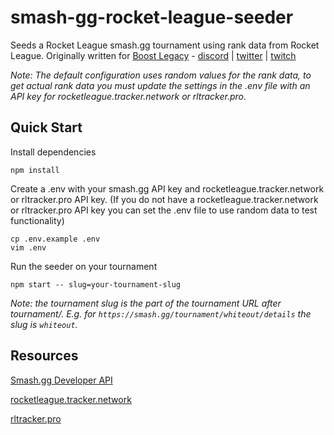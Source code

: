 # smash-gg-rocket-league-seeder
Seeds a Rocket League smash.gg tournament using rank data from Rocket League. Originally written for [Boost Legacy](https://boostlegacy.org) - [discord](https://discord.gg/boostlegacy) | [twitter](https://twitter.com/boostlegacy) | [twitch](https://twitch.tv/boostlegacy)

_Note: The default configuration uses random values for the rank data, to get actual rank data you must update the settings in the .env file with an API key for rocketleague.tracker.network or rltracker.pro._

## Quick Start
Install dependencies
```
npm install
```

Create a .env with your smash.gg API key and rocketleague.tracker.network or rltracker.pro API key. (If you do not have a rocketleague.tracker.network or rltracker.pro API key you can set the .env file to use random data to test functionality)
```
cp .env.example .env
vim .env
```

Run the seeder on your tournament
```
npm start -- slug=your-tournament-slug
```
_Note: the tournament slug is the part of the tournament URL after tournament/. E.g. for `https://smash.gg/tournament/whiteout/details` the slug is `whiteout`._

## Resources
[Smash.gg Developer API](https://developer.smash.gg/docs/intro)

[rocketleague.tracker.network](https://rocketleague.tracker.network)

[rltracker.pro](https://rltracker.pro)
